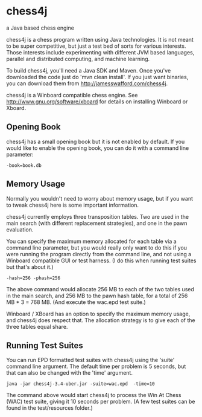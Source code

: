 # chess4j
a Java based chess engine

chess4j is a chess program written using Java technologies. It is not meant to be super competitive, but just a test bed of sorts for various interests. Those interests include experimenting with different JVM based languages, parallel and distributed computing, and machine learning.

To build chess4j, you'll need a Java SDK and Maven.  Once you've downloaded the code just do 'mvn clean install'.  If you just want binaries, you can download them from http://jamesswafford.com/chess4j.

chess4j is a Winboard compatible chess engine.  See http://www.gnu.org/software/xboard for details on installing Winboard or Xboard.

## Opening Book

chess4j has a small opening book but it is not enabled by default.  If you
would like to enable the opening book, you can do it with a command line parameter:

```-book=book.db```


## Memory Usage

Normally you wouldn't need to worry about memory usage, but if you want to tweak
chess4j here is some important information.

chess4j currently employs three transposition tables.  Two are used in the main 
search (with different replacement strategies), and one in the pawn evaluation. 
 
You can specify the maximum memory allocated for each table via a command line
parameter, but you would really only want to do this if you were running the program 
directly from the command line, and not using a Winboard compatible GUI or test harness. 
(I do this when running test suites but that's about it.)  

```
-hash=256 -phash=256
``` 

The above command would allocate 256 MB to each of the two tables used in the main search,
and 256 MB to the pawn hash table, for a total of 256 MB * 3 = 768 MB.  (And execute
the wac.epd test suite.)
 
Winboard / XBoard has an option to specify the maximum memory usage, and chess4j does
respect that.  The allocation strategy is to give each of the three tables equal share.


## Running Test Suites

You can run EPD formatted test suites with chess4j using the 'suite' command line argument.  The
default time per problem is 5 seconds, but that can also be changed with the 'time'
argument.

```
java -jar chess4j-3.4-uber.jar -suite=wac.epd  -time=10
```

The command above would start chess4j to process the Win At Chess (WAC) test suite,
giving it 10 seconds per problem.  (A few test suites can be found in the test/resources folder.)
